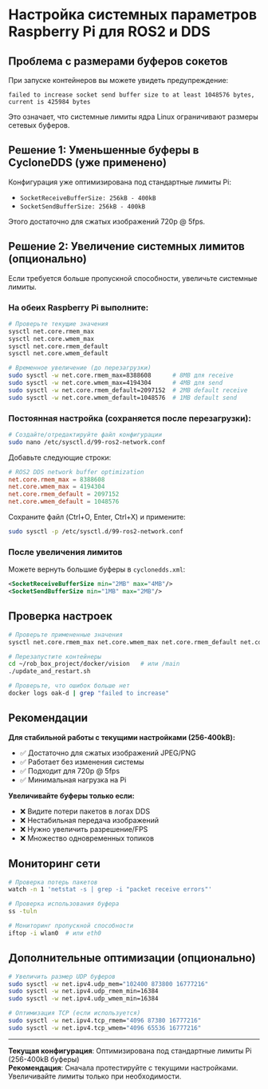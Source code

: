 # Настройка системных параметров Raspberry Pi для ROS2 и DDS

## Проблема с размерами буферов сокетов

При запуске контейнеров вы можете увидеть предупреждение:
```
failed to increase socket send buffer size to at least 1048576 bytes, current is 425984 bytes
```

Это означает, что системные лимиты ядра Linux ограничивают размеры сетевых буферов.

## Решение 1: Уменьшенные буферы в CycloneDDS (уже применено)

Конфигурация уже оптимизирована под стандартные лимиты Pi:
- `SocketReceiveBufferSize: 256kB - 400kB`
- `SocketSendBufferSize: 256kB - 400kB`

Этого достаточно для сжатых изображений 720p @ 5fps.

## Решение 2: Увеличение системных лимитов (опционально)

Если требуется больше пропускной способности, увеличьте системные лимиты.

### На обеих Raspberry Pi выполните:

```bash
# Проверьте текущие значения
sysctl net.core.rmem_max
sysctl net.core.wmem_max
sysctl net.core.rmem_default
sysctl net.core.wmem_default

# Временное увеличение (до перезагрузки)
sudo sysctl -w net.core.rmem_max=8388608      # 8MB для receive
sudo sysctl -w net.core.wmem_max=4194304      # 4MB для send
sudo sysctl -w net.core.rmem_default=2097152  # 2MB default receive
sudo sysctl -w net.core.wmem_default=1048576  # 1MB default send
```

### Постоянная настройка (сохраняется после перезагрузки):

```bash
# Создайте/отредактируйте файл конфигурации
sudo nano /etc/sysctl.d/99-ros2-network.conf
```

Добавьте следующие строки:
```conf
# ROS2 DDS network buffer optimization
net.core.rmem_max = 8388608
net.core.wmem_max = 4194304
net.core.rmem_default = 2097152
net.core.wmem_default = 1048576
```

Сохраните файл (Ctrl+O, Enter, Ctrl+X) и примените:
```bash
sudo sysctl -p /etc/sysctl.d/99-ros2-network.conf
```

### После увеличения лимитов

Можете вернуть большие буферы в `cyclonedds.xml`:
```xml
<SocketReceiveBufferSize min="2MB" max="4MB"/>
<SocketSendBufferSize min="1MB" max="2MB"/>
```

## Проверка настроек

```bash
# Проверьте примененные значения
sysctl net.core.rmem_max net.core.wmem_max net.core.rmem_default net.core.wmem_default

# Перезапустите контейнеры
cd ~/rob_box_project/docker/vision   # или /main
./update_and_restart.sh

# Проверьте, что ошибок больше нет
docker logs oak-d | grep "failed to increase"
```

## Рекомендации

**Для стабильной работы с текущими настройками (256-400kB):**
- ✅ Достаточно для сжатых изображений JPEG/PNG
- ✅ Работает без изменения системы
- ✅ Подходит для 720p @ 5fps
- ✅ Минимальная нагрузка на Pi

**Увеличивайте буферы только если:**
- ❌ Видите потери пакетов в логах DDS
- ❌ Нестабильная передача изображений
- ❌ Нужно увеличить разрешение/FPS
- ❌ Множество одновременных топиков

## Мониторинг сети

```bash
# Проверка потерь пакетов
watch -n 1 'netstat -s | grep -i "packet receive errors"'

# Проверка использования буфера
ss -tuln

# Мониторинг пропускной способности
iftop -i wlan0  # или eth0
```

## Дополнительные оптимизации (опционально)

```bash
# Увеличить размер UDP буферов
sudo sysctl -w net.ipv4.udp_mem="102400 873800 16777216"
sudo sysctl -w net.ipv4.udp_rmem_min=16384
sudo sysctl -w net.ipv4.udp_wmem_min=16384

# Оптимизация TCP (если используется)
sudo sysctl -w net.ipv4.tcp_rmem="4096 87380 16777216"
sudo sysctl -w net.ipv4.tcp_wmem="4096 65536 16777216"
```

---

**Текущая конфигурация**: Оптимизирована под стандартные лимиты Pi (256-400kB буферы)  
**Рекомендация**: Сначала протестируйте с текущими настройками. Увеличивайте лимиты только при необходимости.
